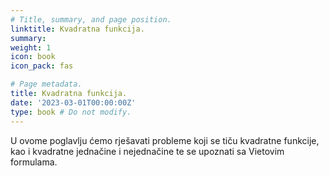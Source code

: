 ```yaml
---
# Title, summary, and page position.
linktitle: Kvadratna funkcija.
summary: 
weight: 1
icon: book
icon_pack: fas

# Page metadata.
title: Kvadratna funkcija.
date: '2023-03-01T00:00:00Z'
type: book # Do not modify.
---
```


U ovome poglavlju ćemo rješavati probleme koji se tiču kvadratne funkcije, kao i kvadratne jednačine i nejednačine te se upoznati sa Vietovim formulama.